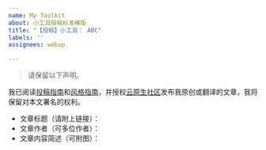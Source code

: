 ```yaml
---
name: My Toolkit
about: 小工具投稿标准模版
title: "【投稿】小工具： ABC"
labels: ''
assignees: webup

---
```


> 请保留以下声明。

我已阅读[投稿指南](https://cloudnative.to/contribute/)和[风格指南](https://cloudnative.to/style-guides/)，并授权[云原生社区](https://cloudnative.to)发布我原创或翻译的文章，我将保留对本文署名的权利。

- 文章标题（请附上链接）：
- 文章作者（可多位作者）：
- 文章内容简述（可附图）：
